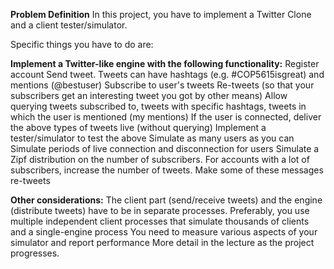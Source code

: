 **Problem Definition**
In this project, you have to implement a Twitter Clone and a client tester/simulator.

Specific things you have to do are: 

**Implement a Twitter-like engine with the following functionality:**
Register account
Send tweet. Tweets can have hashtags (e.g. #COP5615isgreat) and mentions (@bestuser)
Subscribe to user's tweets
Re-tweets (so that your subscribers get an interesting tweet you got by other means)
Allow querying tweets subscribed to, tweets with specific hashtags, tweets in which the user is mentioned (my mentions)
If the user is connected, deliver the above types of tweets live (without querying)
Implement a tester/simulator to test the above
Simulate as many users as you can
Simulate periods of live connection and disconnection for users
Simulate a Zipf distribution on the number of subscribers. For accounts with a lot of subscribers, increase the number of tweets. Make some of these messages re-tweets

**Other considerations:**
The client part (send/receive tweets) and the engine (distribute tweets) have to be in separate processes. Preferably, you use multiple independent client processes that simulate thousands of clients and a single-engine process
You need to measure various aspects of your simulator and report performance 
More detail in the lecture as the project progresses.
